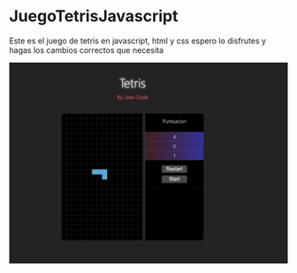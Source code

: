 # JuegoTetrisJavascript
Este es el juego de tetris en javascript, html y css espero lo disfrutes y hagas los cambios correctos que necesita 

![](./Captura.PNG)
